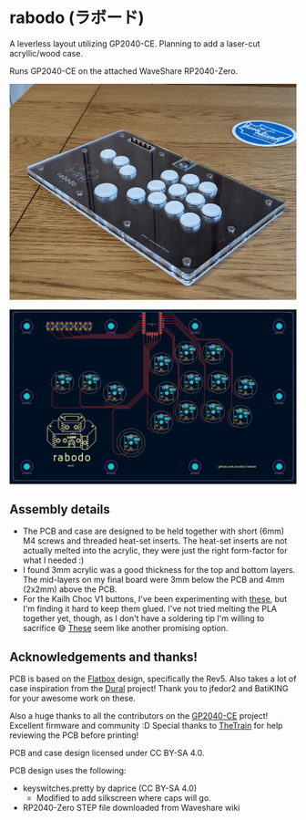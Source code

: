 # rabodo (ラボード)

A leverless layout utilizing GP2040-CE. Planning to add a laser-cut
acryllic/wood case.

Runs GP2040-CE on the attached WaveShare RP2040-Zero.

![An assembled Rabodo.](assembled.jpg)

![The PCB layout.](pcb.png)

## Assembly details

 - The PCB and case are designed to be held together with short (6mm) M4 screws
   and threaded heat-set inserts. The heat-set inserts are not actually melted
   into the acrylic, they were just the right form-factor for what I needed :)
 - I found 3mm acrylic was a good thickness for the top and bottom layers. The
   mid-layers on my final board were 3mm below the PCB and 4mm (2x2mm) above the
   PCB.
 - For the Kailh Choc V1 buttons, I've been experimenting with
   [these](https://www.printables.com/model/290182-arcade-button-caps-for-mx-and-kailh-low-profile-ke),
   but I'm finding it hard to keep them glued. I've not tried melting the PLA
   together yet, though, as I don't have a soldering tip I'm willing to
   sacrifice 😅
   [These](https://www.printables.com/model/176451-three-piece-flatbox-buttons-sturdier-prongs)
   seem like another promising option.

## Acknowledgements and thanks!

PCB is based on the [Flatbox](https://github.com/jfedor2/flatbox) design,
specifically the Rev5. Also takes a lot of case inspiration from the
[Dural](https://github.com/BatiKING/DURAL_DIY) project! Thank you to jfedor2 and
BatiKING for your awesome work on these.

Also a huge thanks to all the contributors on the
[GP2040-CE](https://github.com/OpenStickCommunity/GP2040-CE) project! Excellent
firmware and community :D Special thanks to
[TheTrain](https://github.com/TheTrainGoes) for help reviewing the PCB before
printing!

PCB and case design licensed under CC BY-SA 4.0.

PCB design uses the following:

 - keyswitches.pretty by daprice (CC BY-SA 4.0)
     * Modified to add silkscreen where caps will go.
 - RP2040-Zero STEP file downloaded from Waveshare wiki
